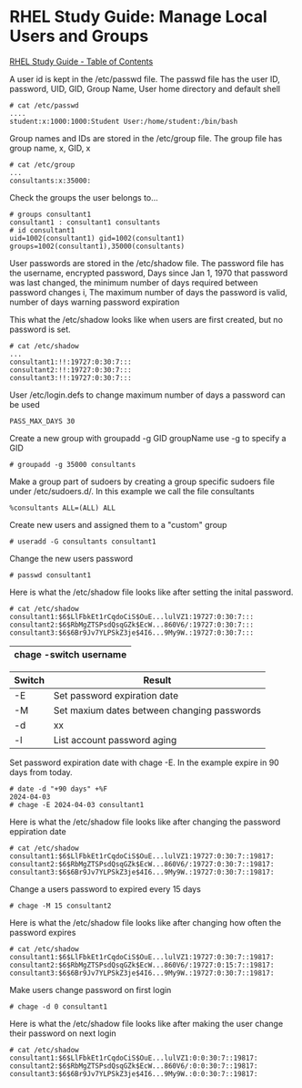 # RHEL Study Guide: Manage Local Users and Groups

[RHEL Study Guide - Table of Contents](https://github.com/pslucas0212/RHEL-Study-Guide)  

A user id is kept in the /etc/passwd file.  The passwd file has the user ID, password, UID, GID, Group Name, User home directory and default shell
```
# cat /etc/passwd
....
student:x:1000:1000:Student User:/home/student:/bin/bash
```
 
Group names and IDs are stored in the /etc/group file.  The group file has group name, x, GID, x
```
# cat /etc/group
...
consultants:x:35000:
```

Check the groups the user belongs to...
```
# groups consultant1
consultant1 : consultant1 consultants
# id consultant1
uid=1002(consultant1) gid=1002(consultant1) groups=1002(consultant1),35000(consultants)
```

User passwords are stored in the /etc/shadow file.  The password file has the username, encrypted password, Days since Jan 1, 1970 that password was last changed, the minimum number of days required between password changes i, The maximum number of days the password is valid, number of days warning password expiration  

This what the /etc/shadow looks like when users are first created, but no password is set.

```
# cat /etc/shadow
...
consultant1:!!:19727:0:30:7:::
consultant2:!!:19727:0:30:7:::
consultant3:!!:19727:0:30:7:::
```

User /etc/login.defs to change maximum number of days a password can be used
```
PASS_MAX_DAYS 30
```

Create a new group with groupadd -g GID groupName  use -g to specify a GID
```
# groupadd -g 35000 consultants
```

Make a group part of sudoers by creating a group specific sudoers file under /etc/sudoers.d/<filename>.  In this example we call the file consultants
```
%consultants ALL=(ALL) ALL
```

Create new users and assigned them to a "custom" group
```
# useradd -G consultants consultant1
```

Change the new users password
```
# passwd consultant1
```

Here is what the /etc/shadow file looks like after setting the inital password.
```
# cat /etc/shadow
consultant1:$6$LlFbkEt1rCqdoCiS$OuE...lulVZ1:19727:0:30:7:::
consultant2:$6$RbMgZTSPsdQsqGZk$EcW...860V6/:19727:0:30:7:::
consultant3:$6$6Br9Jv7YLPSkZ3je$4I6...9My9W.:19727:0:30:7:::
```


| chage -switch username                        |
|-----------------------------------------------|
  
| Switch  | Result |
|---------|--------|
| -E      | Set password expiration date |
| -M      | Set maxium dates between changing passwords |
| -d      | xx|
| -l      | List account password aging |

Set password expiration date with chage -E.  In the example expire in 90 days from today.
```
# date -d "+90 days" +%F
2024-04-03
# chage -E 2024-04-03 consultant1
```
Here is what the /etc/shadow file looks like after changing the password eppiration date
```
# cat /etc/shadow
consultant1:$6$LlFbkEt1rCqdoCiS$OuE...lulVZ1:19727:0:30:7::19817:
consultant2:$6$RbMgZTSPsdQsqGZk$EcW...860V6/:19727:0:30:7::19817:
consultant3:$6$6Br9Jv7YLPSkZ3je$4I6...9My9W.:19727:0:30:7::19817:
```

Change a users password to expired every 15 days
```
# chage -M 15 consultant2
```

Here is what the /etc/shadow file looks like after changing how often the password expires
```
# cat /etc/shadow
consultant1:$6$LlFbkEt1rCqdoCiS$OuE...lulVZ1:19727:0:30:7::19817:
consultant2:$6$RbMgZTSPsdQsqGZk$EcW...860V6/:19727:0:15:7::19817:
consultant3:$6$6Br9Jv7YLPSkZ3je$4I6...9My9W.:19727:0:30:7::19817:
```

Make users change password on first login
```
# chage -d 0 consultant1
```
Here is what the /etc/shadow file looks like after making the user change their password on next login
```
# cat /etc/shadow
consultant1:$6$LlFbkEt1rCqdoCiS$OuE...lulVZ1:0:0:30:7::19817:
consultant2:$6$RbMgZTSPsdQsqGZk$EcW...860V6/:0:0:30:7::19817:
consultant3:$6$6Br9Jv7YLPSkZ3je$4I6...9My9W.:0:0:30:7::19817:
```

